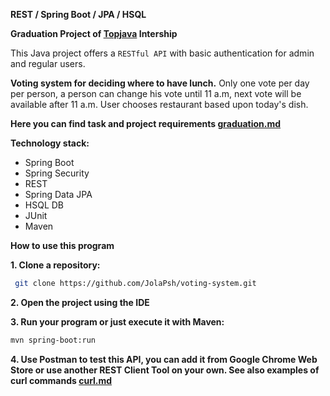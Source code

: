 **REST / Spring Boot / JPA / HSQL**

**Graduation Project of <a href="https://github.com/JolaPsh/topjava">Topjava</a>  Intership** 

This Java project offers a `RESTful API` with basic authentication for admin and regular users. 


**Voting system for deciding where to have lunch.** 
Only one vote per day per person, a person can change his vote until 11 a.m, next vote will be available after 11 a.m. 
User chooses restaurant based upon today's dish.

 **Here you can find task and project requirements <a href="https://github.com/JolaPsh/voting-system/blob/master/graduation.md">graduation.md</a>**

 **Technology stack:**
 - Spring Boot
 - Spring Security
 - REST
 - Spring Data JPA
 - HSQL DB
 - JUnit
 - Maven


**How to use this program**

**1. Clone a repository:**

```sh
 git clone https://github.com/JolaPsh/voting-system.git
```

**2. Open the project using the IDE**

**3. Run your program or just execute it with Maven:** 

```sh
mvn spring-boot:run
```

**4. Use Postman to test this API, you can add it from Google Chrome Web Store or
use another REST Client Tool on your own. See also examples of curl commands <a href="https://github.com/JolaPsh/voting-system/blob/master/curl.md">curl.md</a>** 
##